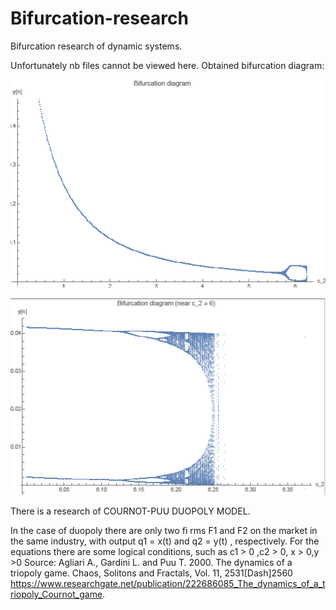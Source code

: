 # Bifurcation-research
Bifurcation research of dynamic systems.

Unfortunately nb files cannot be viewed here. 
Obtained bifurcation diagram:


![alt text](https://github.com/EkaterinaO/Bifurcation-research/blob/master/bifurcation.png)

![alt text](https://github.com/EkaterinaO/Bifurcation-research/blob/master/bifurcation2.png)



There is a research of COURNOT-PUU DUOPOLY MODEL.
 
In the case of duopoly there are only two fi rms F1  and F2  on the market in the same industry,
with output q1 = x(t)  and q2 = y(t) , respectively. For the equations there are some logical conditions, such as 
с1 > 0 ,с2 > 0, х > 0,у >0
Source: Agliari A., Gardini L. and Puu T. 2000. The dynamics
of a triopoly game. Chaos, Solitons and Fractals, Vol. 11,
2531\[Dash]2560
https://www.researchgate.net/publication/222686085_The_dynamics_of_a_triopoly_Cournot_game.
 
